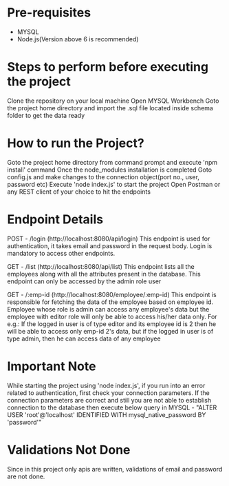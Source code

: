 # Pre-requisites
  - MYSQL
  - Node.js(Version above 6 is recommended)
  
# Steps to perform before executing the project
  Clone the repository on  your local machine
  Open MYSQL Workbench
  Goto the project home directory and import the .sql file located inside schema folder to get the data ready
  
# How to run the Project?
  Goto the project home directory from command prompt and execute 'npm install' command
  Once the node_modules installation is completed
  Goto config.js and make changes to the connection object(port no., user, password etc)
  Execute 'node index.js' to start the project
  Open Postman or any REST client of your choice to hit the endpoints
  
# Endpoint Details  
  POST - /login (http://localhost:8080/api/login)
    This endpoint is used for authentication, it takes email and password in the request body. Login is mandatory to access other endpoints.
  
  GET - /list (http://localhost:8080/api/list)
    This endpoint lists all the employees along with all the attributes present in the database. This endpoint can only be accessed by the admin role user
    
  GET - /:emp-id (http://localhost:8080/employee/:emp-id)
    This endpoint is responsible for fetching the data of the employee based on employee id. Employee whose role is admin can access any employee's data but the employee with editor role will only be able to access his/her data only. For e.g.: If the logged in user is of type editor and its employee id is 2 then he will be able to access only emp-id 2's data, but if the logged in user is of type admin, then he can access data of any employee
    
# Important Note
  While starting the project using 'node index.js', if you run into an error related to authentication, first check your connection parameters. If the connection parameters are correct and still you are not able to establish connection to the database then execute below query in MYSQL - "ALTER USER 'root'@'localhost' IDENTIFIED WITH mysql_native_password BY 'password'"
  
# Validations Not Done
  Since in this project only apis are written, validations of email and password are not done.
